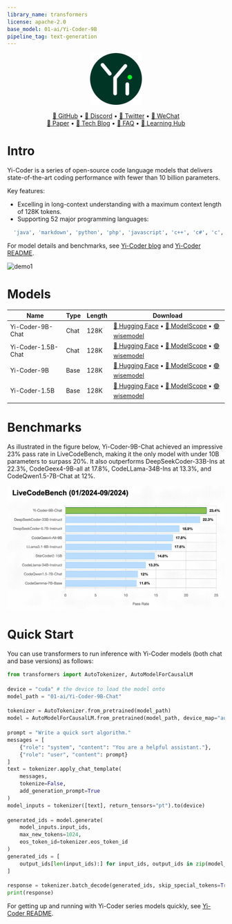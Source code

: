 ```yaml
---
library_name: transformers
license: apache-2.0
base_model: 01-ai/Yi-Coder-9B
pipeline_tag: text-generation
---
```

<div align="center">

<picture> 
  <img src="https://raw.githubusercontent.com/01-ai/Yi/main/assets/img/Yi_logo_icon_light.svg" width="120px">
</picture>

</div>

<p align="center">
  <a href="https://github.com/01-ai">🐙 GitHub</a> •
  <a href="https://discord.gg/hYUwWddeAu">👾 Discord</a> •
  <a href="https://twitter.com/01ai_yi">🐤 Twitter</a> •
  <a href="https://github.com/01-ai/Yi-1.5/issues/2">💬 WeChat</a> 
  <br/>
  <a href="https://arxiv.org/abs/2403.04652">📝 Paper</a> •
  <a href="https://01-ai.github.io/">💪 Tech Blog</a> •
  <a href="https://github.com/01-ai/Yi/tree/main?tab=readme-ov-file#faq">🙌 FAQ</a> •
  <a href="https://github.com/01-ai/Yi/tree/main?tab=readme-ov-file#learning-hub">📗 Learning Hub</a>
</p>

# Intro

Yi-Coder is a series of open-source code language models that delivers state-of-the-art coding performance with fewer than 10 billion parameters. 

Key features:
- Excelling in long-context understanding with a maximum context length of 128K tokens.
- Supporting 52 major programming languages:
```bash
  'java', 'markdown', 'python', 'php', 'javascript', 'c++', 'c#', 'c', 'typescript', 'html', 'go', 'java_server_pages', 'dart', 'objective-c', 'kotlin', 'tex', 'swift', 'ruby', 'sql', 'rust', 'css', 'yaml', 'matlab', 'lua', 'json', 'shell', 'visual_basic', 'scala', 'rmarkdown', 'pascal', 'fortran', 'haskell', 'assembly', 'perl', 'julia', 'cmake', 'groovy', 'ocaml', 'powershell', 'elixir', 'clojure', 'makefile', 'coffeescript', 'erlang', 'lisp', 'toml', 'batchfile', 'cobol', 'dockerfile', 'r', 'prolog', 'verilog'
  ```

For model details and benchmarks, see [Yi-Coder blog](https://01-ai.github.io/) and [Yi-Coder README](https://github.com/01-ai/Yi-Coder).

<p align="left"> 
  <img src="https://github.com/01-ai/Yi/blob/main/assets/img/coder/yi-coder-calculator-demo.gif?raw=true" alt="demo1" width="500"/> 
</p>

# Models

| Name               | Type |  Length | Download                                                                                                                                          |
|--------------------|------|----------------|---------------------------------------------------------------------------------------------------------------------------------------------------|
| Yi-Coder-9B-Chat   | Chat |      128K      | [🤗 Hugging Face](https://huggingface.co/01-ai/Yi-Coder-9B-Chat) • [🤖 ModelScope](https://www.modelscope.cn/models/01ai/Yi-Coder-9B-Chat) • [🟣 wisemodel](https://wisemodel.cn/models/01.AI/Yi-Coder-9B-Chat) |
| Yi-Coder-1.5B-Chat | Chat |      128K      | [🤗 Hugging Face](https://huggingface.co/01-ai/Yi-Coder-1.5B-Chat) • [🤖 ModelScope](https://www.modelscope.cn/models/01ai/Yi-Coder-1.5B-Chat) • [🟣 wisemodel](https://wisemodel.cn/models/01.AI/Yi-Coder-1.5B-Chat) |
| Yi-Coder-9B        | Base |      128K      | [🤗 Hugging Face](https://huggingface.co/01-ai/Yi-Coder-9B) • [🤖 ModelScope](https://www.modelscope.cn/models/01ai/Yi-Coder-9B) • [🟣 wisemodel](https://wisemodel.cn/models/01.AI/Yi-Coder-9B) |
| Yi-Coder-1.5B      | Base |      128K      | [🤗 Hugging Face](https://huggingface.co/01-ai/Yi-Coder-1.5B) • [🤖 ModelScope](https://www.modelscope.cn/models/01ai/Yi-Coder-1.5B) • [🟣 wisemodel](https://wisemodel.cn/models/01.AI/Yi-Coder-1.5B) |
|                    | 

# Benchmarks

As illustrated in the figure below, Yi-Coder-9B-Chat achieved an impressive 23% pass rate in LiveCodeBench, making it the only model with under 10B parameters to surpass 20%. It also outperforms DeepSeekCoder-33B-Ins at 22.3%, CodeGeex4-9B-all at 17.8%, CodeLLama-34B-Ins at 13.3%, and CodeQwen1.5-7B-Chat at 12%.

<p align="left"> 
  <img src="https://github.com/01-ai/Yi/blob/main/assets/img/coder/bench1.webp?raw=true" alt="bench1" width="1000"/> 
</p>

# Quick Start

You can use transformers to run inference with Yi-Coder models (both chat and base versions) as follows:
```python
from transformers import AutoTokenizer, AutoModelForCausalLM

device = "cuda" # the device to load the model onto
model_path = "01-ai/Yi-Coder-9B-Chat"

tokenizer = AutoTokenizer.from_pretrained(model_path)
model = AutoModelForCausalLM.from_pretrained(model_path, device_map="auto").eval()

prompt = "Write a quick sort algorithm."
messages = [
    {"role": "system", "content": "You are a helpful assistant."},
    {"role": "user", "content": prompt}
]
text = tokenizer.apply_chat_template(
    messages,
    tokenize=False,
    add_generation_prompt=True
)
model_inputs = tokenizer([text], return_tensors="pt").to(device)

generated_ids = model.generate(
    model_inputs.input_ids,
    max_new_tokens=1024,
    eos_token_id=tokenizer.eos_token_id  
)
generated_ids = [
    output_ids[len(input_ids):] for input_ids, output_ids in zip(model_inputs.input_ids, generated_ids)
]

response = tokenizer.batch_decode(generated_ids, skip_special_tokens=True)[0]
print(response)
```

For getting up and running with Yi-Coder series models quickly, see [Yi-Coder README](https://github.com/01-ai/Yi-Coder).